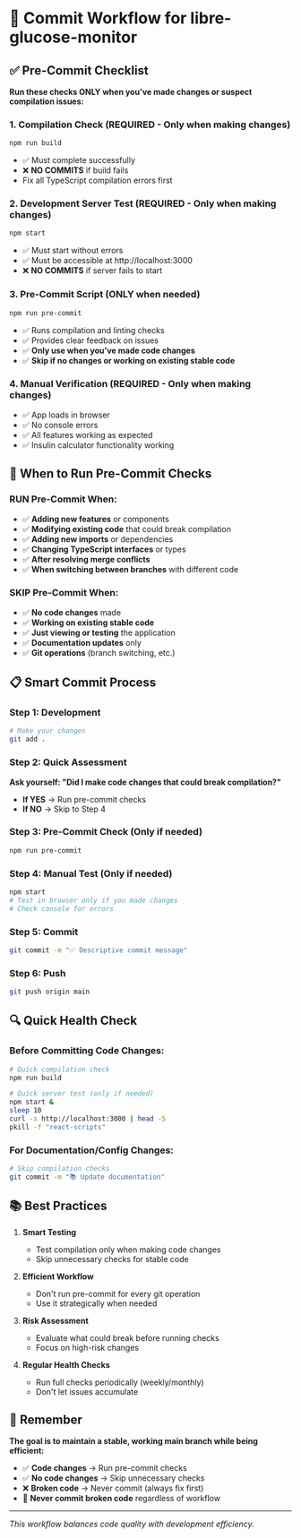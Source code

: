 # 🚀 Commit Workflow for libre-glucose-monitor

## ✅ Pre-Commit Checklist

**Run these checks ONLY when you've made changes or suspect compilation issues:**

### 1. **Compilation Check** (REQUIRED - Only when making changes)
```bash
npm run build
```
- ✅ Must complete successfully
- ❌ **NO COMMITS** if build fails
- Fix all TypeScript compilation errors first

### 2. **Development Server Test** (REQUIRED - Only when making changes)
```bash
npm start
```
- ✅ Must start without errors
- ✅ Must be accessible at http://localhost:3000
- ❌ **NO COMMITS** if server fails to start

### 3. **Pre-Commit Script** (ONLY when needed)
```bash
npm run pre-commit
```
- ✅ Runs compilation and linting checks
- ✅ Provides clear feedback on issues
- ✅ **Only use when you've made code changes**
- ✅ **Skip if no changes or working on existing stable code**

### 4. **Manual Verification** (REQUIRED - Only when making changes)
- ✅ App loads in browser
- ✅ No console errors
- ✅ All features working as expected
- ✅ Insulin calculator functionality working

## 🚨 When to Run Pre-Commit Checks

### **RUN Pre-Commit When:**
- ✅ **Adding new features** or components
- ✅ **Modifying existing code** that could break compilation
- ✅ **Adding new imports** or dependencies
- ✅ **Changing TypeScript interfaces** or types
- ✅ **After resolving merge conflicts**
- ✅ **When switching between branches** with different code

### **SKIP Pre-Commit When:**
- ✅ **No code changes** made
- ✅ **Working on existing stable code**
- ✅ **Just viewing or testing** the application
- ✅ **Documentation updates** only
- ✅ **Git operations** (branch switching, etc.)

## 📋 Smart Commit Process

### **Step 1: Development**
```bash
# Make your changes
git add .
```

### **Step 2: Quick Assessment**
**Ask yourself: "Did I make code changes that could break compilation?"**

- **If YES** → Run pre-commit checks
- **If NO** → Skip to Step 4

### **Step 3: Pre-Commit Check (Only if needed)**
```bash
npm run pre-commit
```

### **Step 4: Manual Test (Only if needed)**
```bash
npm start
# Test in browser only if you made changes
# Check console for errors
```

### **Step 5: Commit**
```bash
git commit -m "✅ Descriptive commit message"
```

### **Step 6: Push**
```bash
git push origin main
```

## 🔍 Quick Health Check

### **Before Committing Code Changes:**
```bash
# Quick compilation check
npm run build

# Quick server test (only if needed)
npm start &
sleep 10
curl -s http://localhost:3000 | head -5
pkill -f "react-scripts"
```

### **For Documentation/Config Changes:**
```bash
# Skip compilation checks
git commit -m "📚 Update documentation"
```

## 📚 Best Practices

1. **Smart Testing**
   - Test compilation only when making code changes
   - Skip unnecessary checks for stable code

2. **Efficient Workflow**
   - Don't run pre-commit for every git operation
   - Use it strategically when needed

3. **Risk Assessment**
   - Evaluate what could break before running checks
   - Focus on high-risk changes

4. **Regular Health Checks**
   - Run full checks periodically (weekly/monthly)
   - Don't let issues accumulate

## 🎯 Remember

**The goal is to maintain a stable, working main branch while being efficient:**

- ✅ **Code changes** → Run pre-commit checks
- ✅ **No code changes** → Skip unnecessary checks
- ❌ **Broken code** → Never commit (always fix first)
- 🚫 **Never commit broken code** regardless of workflow

---

*This workflow balances code quality with development efficiency.*
